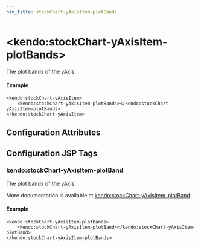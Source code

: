 ```yaml
---
nav_title: stockChart-yAxisItem-plotBands
---
```


# \<kendo:stockChart-yAxisItem-plotBands\>

The plot bands of the yAxis.

#### Example
    <kendo:stockChart-yAxisItem>
        <kendo:stockChart-yAxisItem-plotBands></kendo:stockChart-yAxisItem-plotBands>
    </kendo:stockChart-yAxisItem>

## Configuration Attributes


##  Configuration JSP Tags

### kendo:stockChart-yAxisItem-plotBand

The plot bands of the yAxis.

More documentation is available at [kendo:stockChart-yAxisItem-plotBand](stockchart/yaxisitem-plotband).

#### Example

    <kendo:stockChart-yAxisItem-plotBands>
        <kendo:stockChart-yAxisItem-plotBand></kendo:stockChart-yAxisItem-plotBand>
    </kendo:stockChart-yAxisItem-plotBands>

